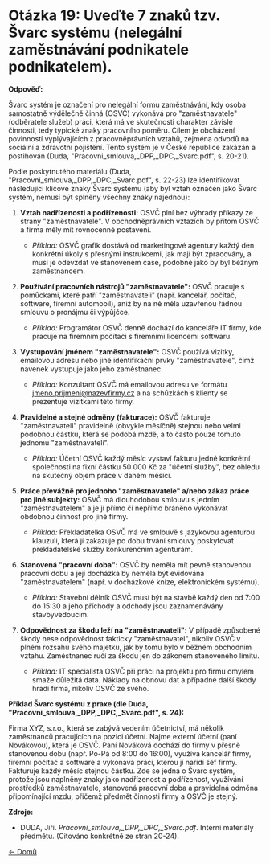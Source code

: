 # Otázka 19: Uveďte 7 znaků tzv. Švarc systému (nelegální zaměstnávání podnikatele podnikatelem).

**Odpověď:**

Švarc systém je označení pro nelegální formu zaměstnávání, kdy osoba samostatně výdělečně činná (OSVČ) vykonává pro "zaměstnavatele" (odběratele služeb) práci, která má ve skutečnosti charakter závislé činnosti, tedy typické znaky pracovního poměru. Cílem je obcházení povinností vyplývajících z pracovněprávních vztahů, zejména odvodů na sociální a zdravotní pojištění. Tento systém je v České republice zakázán a postihován (Duda, "Pracovni_smlouva,_DPP,_DPC,_Svarc.pdf", s. 20-21).

Podle poskytnutého materiálu (Duda, "Pracovni_smlouva,_DPP,_DPC,_Svarc.pdf", s. 22-23) lze identifikovat následující klíčové znaky Švarc systému (aby byl vztah označen jako Švarc systém, nemusí být splněny všechny znaky najednou):

1.  **Vztah nadřízenosti a podřízenosti:** OSVČ plní bez výhrady příkazy ze strany "zaměstnavatele". V obchodněprávních vztazích by přitom OSVČ a firma měly mít rovnocenné postavení.
    *   *Příklad:* OSVČ grafik dostává od marketingové agentury každý den konkrétní úkoly s přesnými instrukcemi, jak mají být zpracovány, a musí je odevzdat ve stanoveném čase, podobně jako by byl běžným zaměstnancem.

2.  **Používání pracovních nástrojů "zaměstnavatele":** OSVČ pracuje s pomůckami, které patří "zaměstnavateli" (např. kancelář, počítač, software, firemní automobil), aniž by na ně měla uzavřenou řádnou smlouvu o pronájmu či výpůjčce.
    *   *Příklad:* Programátor OSVČ denně dochází do kanceláře IT firmy, kde pracuje na firemním počítači s firemními licencemi softwaru.

3.  **Vystupování jménem "zaměstnavatele":** OSVČ používá vizitky, emailovou adresu nebo jiné identifikační prvky "zaměstnavatele", čímž navenek vystupuje jako jeho zaměstnanec.
    *   *Příklad:* Konzultant OSVČ má emailovou adresu ve formátu jmeno.prijmeni@nazevfirmy.cz a na schůzkách s klienty se prezentuje vizitkami této firmy.

4.  **Pravidelné a stejné odměny (fakturace):** OSVČ fakturuje "zaměstnavateli" pravidelně (obvykle měsíčně) stejnou nebo velmi podobnou částku, která se podobá mzdě, a to často pouze tomuto jednomu "zaměstnavateli".
    *   *Příklad:* Účetní OSVČ každý měsíc vystaví fakturu jedné konkrétní společnosti na fixní částku 50 000 Kč za "účetní služby", bez ohledu na skutečný objem práce v daném měsíci.

5.  **Práce převážně pro jednoho "zaměstnavatele" a/nebo zákaz práce pro jiné subjekty:** OSVČ má dlouhodobou smlouvu s jedním "zaměstnavatelem" a je jí přímo či nepřímo bráněno vykonávat obdobnou činnost pro jiné firmy.
    *   *Příklad:* Překladatelka OSVČ má ve smlouvě s jazykovou agenturou klauzuli, která jí zakazuje po dobu trvání smlouvy poskytovat překladatelské služby konkurenčním agenturám.

6.  **Stanovená "pracovní doba":** OSVČ by neměla mít pevně stanovenou pracovní dobu a její docházka by neměla být evidována "zaměstnavatelem" (např. v docházkové knize, elektronickém systému).
    *   *Příklad:* Stavební dělník OSVČ musí být na stavbě každý den od 7:00 do 15:30 a jeho příchody a odchody jsou zaznamenávány stavbyvedoucím.

7.  **Odpovědnost za škodu leží na "zaměstnavateli":** V případě způsobené škody nese odpovědnost fakticky "zaměstnavatel", nikoliv OSVČ v plném rozsahu svého majetku, jak by tomu bylo v běžném obchodním vztahu. Zaměstnanec ručí za škodu jen do zákonem stanoveného limitu.
    *   *Příklad:* IT specialista OSVČ při práci na projektu pro firmu omylem smaže důležitá data. Náklady na obnovu dat a případné další škody hradí firma, nikoliv OSVČ ze svého.

**Příklad Švarc systému z praxe (dle Duda, "Pracovni_smlouva,_DPP,_DPC,_Svarc.pdf", s. 24):**

Firma XYZ, s.r.o., která se zabývá vedením účetnictví, má několik zaměstnanců pracujících na pozici účetní. Najme externí účetní (paní Novákovou), která je OSVČ. Paní Nováková dochází do firmy v přesně stanovenou dobu (např. Po-Pá od 8:00 do 16:00), využívá kancelář firmy, firemní počítač a software a vykonává práci, kterou jí nařídí šéf firmy. Fakturuje každý měsíc stejnou částku. Zde se jedná o Švarc systém, protože jsou naplněny znaky jako nadřízenost a podřízenost, využívání prostředků zaměstnavatele, stanovená pracovní doba a pravidelná odměna připomínající mzdu, přičemž předmět činnosti firmy a OSVČ je stejný.

**Zdroje:**

*   DUDA, Jiří. *Pracovni_smlouva,_DPP,_DPC,_Svarc.pdf*. Interní materiály předmětu. (Citováno konkrétně ze stran 20-24).

[<- Domů](../../README.md)
